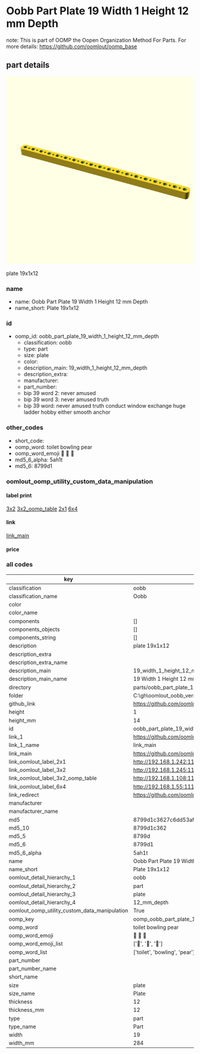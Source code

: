 # Oobb Part Plate 19 Width 1 Height 12 mm Depth  

note: This is part of OOMP the Oopen Organization Method For Parts. For more details: https://github.com/oomlout/oomp_base

##  part details
  

[![](3dpr.png)](3dpr.png)

plate 19x1x12



### name
* name: Oobb Part Plate 19 Width 1 Height 12 mm Depth
* name_short: Plate 19x1x12 
### id
* oomp_id: oobb_part_plate_19_width_1_height_12_mm_depth
  * classification: oobb
  * type: part
  * size: plate
  * color: 
  * description_main: 19_width_1_height_12_mm_depth
  * description_extra: 
  * manufacturer: 
  * part_number: 
  * bip 39 word 2: never amused
  * bip 39 word 3: never amused truth
  * bip 39 word: never amused truth conduct window exchange huge ladder hobby either smooth anchor

### other_codes
* short_code: 
* oomp_word: toilet bowling pear
* oomp_word_emoji :toilet: :bowling: :pear:
* md5_6_alpha: 5ah1t
* md5_6: 8799d1






### oomlout_oomp_utility_custom_data_manipulation
#### label print
[3x2](http://192.168.1.245:1112/?label=oomp%205ah1t)
[3x2_oomp_table](http://192.168.1.108:1112/?label=oomp%205ah1t)
[2x1](http://192.168.1.242:1112/?label=oomp%205ah1t)
[6x4](http://192.168.1.55:1112/?label=oomp%205ah1t)    

#### link

[link_main](https://github.com/oomlout/oomlout_oobb_version_4_generated_parts/tree/main/navigation_oomp/oobb/part/plate/19_width_1_height_12_mm_depth/part)                              

#### price







### all codes 
| key | value |  
| --- | --- |  
| classification | oobb |  
| classification_name | Oobb |  
| color |  |  
| color_name |  |  
| components | [] |  
| components_objects | [] |  
| components_string | [] |  
| description | plate 19x1x12 |  
| description_extra |  |  
| description_extra_name |  |  
| description_main | 19_width_1_height_12_mm_depth |  
| description_main_name | 19 Width 1 Height 12 mm Depth |  
| directory | parts/oobb_part_plate_19_width_1_height_12_mm_depth |  
| folder | C:\gh\oomlout_oobb_version_4_generated_parts\parts\oobb_part_plate_19_width_1_height_12_mm_depth |  
| github_link | https://github.com/oomlout/oomlout_oomp_part_src/tree/main/parts/oobb_part_plate_19_width_1_height_12_mm_depth |  
| height | 1 |  
| height_mm | 14 |  
| id | oobb_part_plate_19_width_1_height_12_mm_depth |  
| link_1 | https://github.com/oomlout/oomlout_oobb_version_4_generated_parts/tree/main/navigation_oomp/oobb/part/plate/19_width_1_height_12_mm_depth/part |  
| link_1_name | link_main |  
| link_main | https://github.com/oomlout/oomlout_oobb_version_4_generated_parts/tree/main/navigation_oomp/oobb/part/plate/19_width_1_height_12_mm_depth/part |  
| link_oomlout_label_2x1 | http://192.168.1.242:1112/?label=oomp%205ah1t |  
| link_oomlout_label_3x2 | http://192.168.1.245:1112/?label=oomp%205ah1t |  
| link_oomlout_label_3x2_oomp_table | http://192.168.1.108:1112/?label=oomp%205ah1t |  
| link_oomlout_label_6x4 | http://192.168.1.55:1112/?label=oomp%205ah1t |  
| link_redirect | https://github.com/oomlout/oomlout_oobb_version_4_generated_parts/tree/main/parts/oobb_plate_19_01_12 |  
| manufacturer |  |  
| manufacturer_name |  |  
| md5 | 8799d1c3627c6dd53afdb2edd3820ca8 |  
| md5_10 | 8799d1c362 |  
| md5_5 | 8799d |  
| md5_6 | 8799d1 |  
| md5_6_alpha | 5ah1t |  
| name | Oobb Part Plate 19 Width 1 Height 12 mm Depth |  
| name_short | Plate 19x1x12  |  
| oomlout_detail_hierarchy_1 | oobb |  
| oomlout_detail_hierarchy_2 | part |  
| oomlout_detail_hierarchy_3 | plate |  
| oomlout_detail_hierarchy_4 | 12_mm_depth |  
| oomlout_oomp_utility_custom_data_manipulation | True |  
| oomp_key | oomp_oobb_part_plate_19_width_1_height_12_mm_depth |  
| oomp_word | toilet bowling pear |  
| oomp_word_emoji | :toilet: :bowling: :pear: |  
| oomp_word_emoji_list | [':toilet:', ':bowling:', ':pear:'] |  
| oomp_word_list | ['toilet', 'bowling', 'pear'] |  
| part_number |  |  
| part_number_name |  |  
| short_name |  |  
| size | plate |  
| size_name | Plate |  
| thickness | 12 |  
| thickness_mm | 12 |  
| type | part |  
| type_name | Part |  
| width | 19 |  
| width_mm | 284 |  
